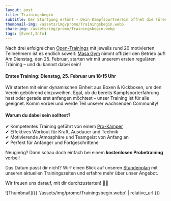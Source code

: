 ```yaml
---
layout: post
title: Trainingsbegin
subtitle: Der Startgong ertönt – Dein Kampfsportverein öffnet die Türen!
thumbnail-img: /assets/img/promo/Trainingsbegin.webp
share-img: /assets/img/promo/Trainingsbegin.webp
tags: [Event,Info]
---
```


Nach drei erfolgreichen [Open-Trainings](2025-01-20-eröffnungsfeier) mit jeweils rund 20 motivierten Teilnehmern ist es endlich soweit: [Masa Gym](/pages/about/masa) nimmt offiziell den Betrieb auf! Am Dienstag, den 25. Februar, starten wir mit unserem ersten regulären Training – und du kannst dabei sein!

#### Erstes Training: **Dienstag, 25. Februar um 18:15 Uhr**

Wir starten mit einer dynamischen Einheit aus Boxen & Kickboxen, um den Verein gebührend einzuweihen. Egal, ob du bereits Kampfsporterfahrung hast oder gerade erst anfangen möchtest – unser Training ist für alle geeignet. Komm vorbei und werde Teil unserer wachsenden Community!

#### Warum du dabei sein solltest?

✔ Kompetentes Training geführt von einem [Pro-Kämper](/pages/about/trainers)  
✔ Effektives Workout für Kraft, Ausdauer und Technik  
✔ Motivierende Atmosphäre und Teamgeist von Anfang an  
✔ Perfekt für Anfänger und Fortgeschrittene

Neugierig? Dann schau doch einfach bei einem **kostenlosen Probetraining** vorbei!

Das Datum passt dir nicht? Wirf einen Blick auf unseren [Stundenplan](/pages/courses) mit unseren aktuellen Trainingszeiten und erfahre mehr über unser Angebot.

Wir freuen uns darauf, mit dir durchzustarten! 💪🚀

![Thumbnail]({{ '/assets/img/promo/Trainingsbegin.webp' | relative_url }})
